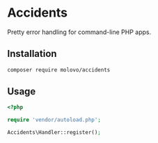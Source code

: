 # Accidents

Pretty error handling for command-line PHP apps.

## Installation

```sh
composer require molovo/accidents
```

## Usage

```php
<?php

require 'vendor/autoload.php';

Accidents\Handler::register();
```

